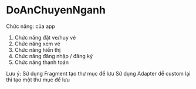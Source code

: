 # DoAnChuyenNganh
Chức năng: của app
 1. Chức năng đặt ve/huy vé
 2. Chức năng xem vé
 3. Chức năng hiển thị
 5. Chức năng đăng nhập / đăng ký
 6. Chức năng thanh toán
 
 
 
 Lưu ý:
 Sử dụng Fragment tạo thư mục để lưu
 Sử dụng Adapter để custom lại thì tạo một thư mục để lưu
 
 
